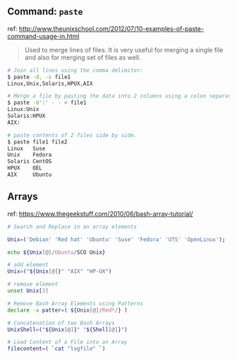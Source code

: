 ## Command: `paste`

ref: http://www.theunixschool.com/2012/07/10-examples-of-paste-command-usage-in.html

> Used to merge lines of files. It is very useful for merging a single file and also for merging set of files as well. 

```sh
# Join all lines using the comma delimiter:
$ paste -d, -s file1
Linux,Unix,Solaris,HPUX,AIX

# Merge a file by pasting the data into 2 columns using a colon separator:
$ paste -d':' - - < file1
Linux:Unix
Solaris:HPUX
AIX:

# paste contents of 2 files side by side.
$ paste file1 file2
Linux   Suse
Unix    Fedora
Solaris CentOS
HPUX    OEL
AIX     Ubuntu
```

## Arrays

ref: https://www.thegeekstuff.com/2010/06/bash-array-tutorial/

```sh
# Search and Replace in an array elements

Unix=('Debian' 'Red hat' 'Ubuntu' 'Suse' 'Fedora' 'UTS' 'OpenLinux');

echo ${Unix[@]/Ubuntu/SCO Unix}

# add element
Unix=("${Unix[@]}" "AIX" "HP-UX")

# remove element
unset Unix[3]

# Remove Bash Array Elements using Patterns
declare -a patter=( ${Unix[@]/Red*/} )

# Concatenation of two Bash Arrays
UnixShell=("${Unix[@]}" "${Shell[@]}")

# Load Content of a File into an Array
filecontent=( `cat "logfile" `)
```

